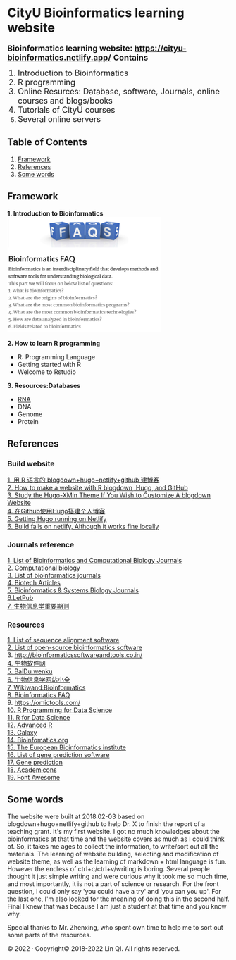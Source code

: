 # CityU Bioinformatics learning website

<font size=4>

**Bioinformatics learning website: https://cityu-bioinformatics.netlify.app/**
**Contains**</font>
<font size=4>
1. Introduction to Bioinformatics <br>
2. R programming <br>
3. Online Resurces: Database, software, Journals, online courses and blogs/books <br>
4. Tutorials of CityU courses<br>
5. Several online servers</font>


## Table of Contents
1. [Framework](#Framework)
2. [References](#References)
3. [Some words](#Some-words)

## Framework
**1. Introduction to Bioinformatics** <br>
   <img src="/Figures/1.png" alt="drawing" width="350"/>

**2. How to learn R programming**<br>
- R: Programming Language
- Getting started with R
- Welcome to Rstudio

**3. Resources:Databases**<br>   
- [RNA](content/base2/all4online/rna.md)
- DNA
- Genome
- Protein

   



## References
### Build website
[1. 用 R 语言的 blogdown+hugo+netlify+github 建博客](https://cosx.org/2018/01/build-blog-with-blogdown-hugo-netlify-github/)<br>
[2. How to make a website with R blogdown, Hugo, and GitHub](https://jdeines.github.io/post/r-blogdown-hugo-and-github-website/)<br>
[3. Study the Hugo-XMin Theme If You Wish to Customize A blogdown Website](https://yihui.org/en/2017/11/tweak-blogdown-site/)<br>
[4. 在Github使用Hugo搭建个人博客](https://gdzhu8023.github.io/post/buildblog/)<br>
[5. Getting Hugo running on Netlify](https://www.burntfen.com/2017-04-16/getting-hugo-running-on-netlify)<br>
[6. Build fails on netlify, Although it works fine locally](https://discourse.gohugo.io/t/build-fails-on-netlify-although-it-works-fine-locally/10631)<br>

### Journals reference
[1. List of Bioinformatics and Computational Biology Journals](https://bioinformaticsonline.com/engine/handlers/page_handler.php?handler=pages&page=view/938/list-of-bioinformatics-and-computational-biology-journals)<br>
[2. Computational biology](https://www.wikiwand.com/en/Computational_biology)<br>
[3. List of bioinformatics journals](https://www.wikiwand.com/en/List_of_bioinformatics_journals#/overview)<br>
[4. Biotech Articles](https://www.biotecharticles.com/College-and-Education-Article/A-List-of-Bioinformatics-Journals-2946.html)<br>
[5. Bioinformatics & Systems Biology Journals](https://www.omicsonline.org/bioinformatics-and-systems-biology-journals-impact-factor-ranking.php?gclid=Cj0KCQjwttbWBRDyARIsAN8zhbLSROSHjItK-38yp85Id60bKyOHCVntYFustVSesatRTl3yvUGS2JUaAlRdEALw_wcB)<br>
[6.LetPub](http://www.letpub.com.cn/index.php?page=journalapp&view=search&searchname=&searchissn=&searchfield=&searchimpactlow=&searchimpacthigh=&searchimpacttrend=&searchscitype=&searchcategory1=%E7%94%9F%E7%89%A9&searchcategory2=&searchjcrkind=1&searchopenaccess=&searchsort=impactor&searchsortorder=desc&currentsearchpage=1#journallisttable)<br>
[7. 生物信息学重要期刊](https://www.biomart.cn/news/103/105/141152.htm)<br>

### Resources
[1. List of sequence alignment software](https://en.wikipedia.org/wiki/List_of_sequence_alignment_software)<br>
[2. List of open-source bioinformatics software](https://en.wikipedia.org/wiki/List_of_open-source_bioinformatics_software)<br>
3. http://bioinformaticssoftwareandtools.co.in/ <br>
[4. 生物软件网](http://www.bio-soft.net/database.html)<br>
[5. BaiDu wenku](https://wenku.baidu.com/view/3893e37524c52cc58bd63186bceb19e8b9f6ec5a.html)<br>
[6. 生物信息学网站小全](http://muchong.com/html/200608/290454.html)<br>
[7. Wikiwand:Bioinformatics](https://www.wikiwand.com/en/Bioinformatics)<br>
[8. Bioinformatics FAQ](https://www.bioinformatics.org/wiki/Bioinformatics_FAQ)<br>
9. https://omictools.com/ <br>
[10. R Programming for Data Science](https://bookdown.org/rdpeng/rprogdatascience/) <br>
[11. R for Data Science](https://r4ds.had.co.nz/index.html)<br>
[12. Advanced R](http://adv-r.had.co.nz/)<br>
[13. Galaxy](https://galaxy.pasteur.fr/forms::clustalO-multialign)<br>
[14. Bioinfomatics.org](http://www.bioinformatics.org/)<br>
[15. The European Bioinformatics institute](https://www.ebi.ac.uk/services)<br>
[16. List of gene prediction software](https://en.wikipedia.org/wiki/List_of_gene_prediction_software)<br>
[17. Gene prediction](https://en.wikipedia.org/wiki/Gene_prediction)<br>
[18. Academicons](https://jpswalsh.github.io/academicons/)<br>
[19. Font Awesome](https://fontawesome.com/versions)<br>

## Some words

The website were built at 2018.02-03 based on blogdown+hugo+netlify+github to help Dr. X to finish the report of a teaching grant. It's my first website. I got no much knowledges about the bioinformatics at that time and the website covers as much as I could think of. So, it takes me ages to collect the information, to write/sort out all the materials. The learning of website building, selecting and modification of website theme, as well as the learning of markdown + html language is fun. However the endless of ctrl+c/ctrl+v/writing is boring. Several people thought it just simple writing and were curious why it took me so much time, and most importantly, it is not a part of science or research. For the front question, I could only say 'you could have a try' and 'you can you up'. For the last one, I'm also looked for the meaning of doing this in the second half. Final I knew that was because I am just a student at that time and you know why. 

Special thanks to Mr. Zhenxing, who spent own time to help me to sort out some parts of the resources.

© 2022 · Copyright© 2018-2022 Lin QI. All rights reserved.

